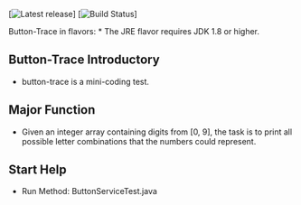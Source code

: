 [![Latest release](https://img.shields.io/github/release/google/guava.svg)]
[![Build Status](https://travis-ci.org/google/guava.svg?branch=master)]

Button-Trace in flavors:
	*  The JRE flavor requires JDK 1.8 or higher.

## Button-Trace Introductory

-	button-trace is a mini-coding test.

## Major Function

-	Given an integer array containing digits from [0, 9], the task is to print all possible letter
	combinations that the numbers could represent.
	
## Start Help

-	Run Method:
		ButtonServiceTest.java



[button-trace source]: https://gitee.com/iBase4J/iBase4J-Common
[Apache License 2.0]: http://www.apache.org/licenses/LICENSE-2.0
[Apache License]: http://www.apache.org/licenses/LICENSE-2.0